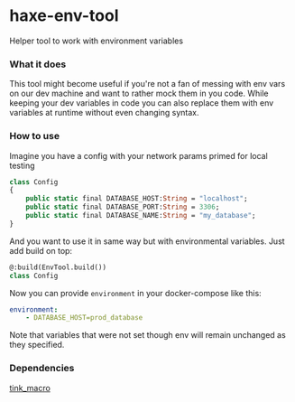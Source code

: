 # haxe-env-tool
Helper tool to work with environment variables

### What it does
This tool might become useful if you're not a fan of messing with env vars on our dev machine and want to rather mock them in you code. While keeping your dev variables in code you can also replace them with env variables at runtime without even changing syntax.

### How to use
Imagine you have a config with your network params primed for local testing

```haxe
class Config
{
	public static final DATABASE_HOST:String = "localhost";
	public static final DATABASE_PORT:String = 3306;
	public static final DATABASE_NAME:String = "my_database";
}
```

And you want to use it in same way but with environmental variables. Just add build on top:

```haxe
@:build(EnvTool.build())
class Config

```

Now you can provide `environment` in your docker-compose like this:

```yml
environment:
    - DATABASE_HOST=prod_database
```
Note that variables that were not set though env will remain unchanged as they specified.

### Dependencies
[tink_macro](https://github.com/haxetink/tink_macro)
